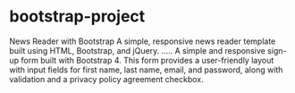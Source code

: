 # bootstrap-project
News Reader with Bootstrap A simple, responsive news reader template built using HTML, Bootstrap, and jQuery.  ..... A simple and responsive sign-up form built with Bootstrap 4. This form provides a user-friendly layout with input fields for first name, last name, email, and password, along with validation and a privacy policy agreement checkbox.
